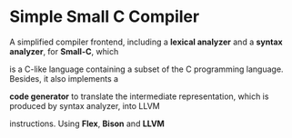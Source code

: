 # Simple Small C Compiler


A simplified compiler frontend, including a **lexical analyzer** and a **syntax analyzer**, for **Small-C**, which

is a C-like language containing a subset of the C programming language. Besides, it also implements a 

**code generator** to translate the intermediate representation, which is produced by syntax analyzer, into LLVM

instructions.
Using **Flex**, **Bison** and **LLVM**
